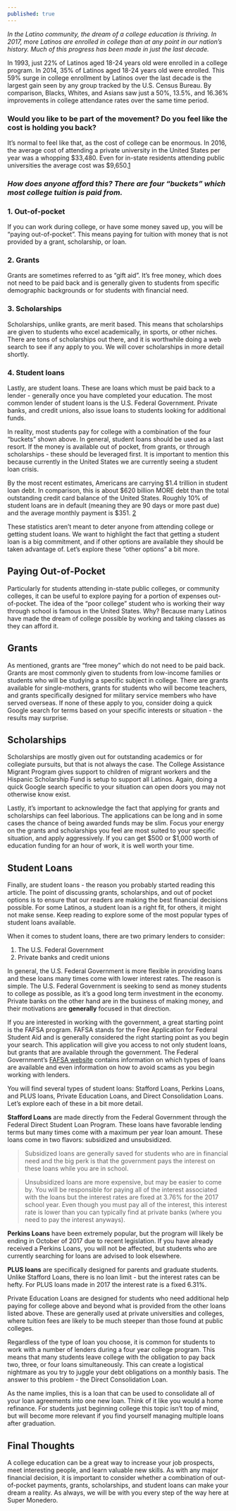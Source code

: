 ```yaml
---
published: true
---
```

_In the Latino community, the dream of a college education is thriving. In 2017, more Latinos are enrolled in college than at any point in our nation’s history. Much of this progress has been made in just the last decade._
 
In 1993, just 22% of Latinos aged 18-24 years old were enrolled in a college program. In 2014, 35% of Latinos aged 18-24 years old were enrolled. This 59% surge in college enrollment by Latinos over the last decade is the largest gain seen by any group tracked by the U.S. Census Bureau. By comparison, Blacks, Whites, and Asians saw just a 50%, 13.5%, and 16.36% improvements in college attendance rates over the same time period.
 
### Would you like to be part of the movement? Do you feel like the cost is holding you back?
 
It’s normal to feel like that, as the cost of college can be enormous. In 2016, the average cost of attending a private university in the United States per year was a whopping $33,480. Even for in-state residents attending public universities the average cost was $9,650.[1]
 
### _How does anyone afford this? There are four “buckets” which most college tuition is paid from._
 
### 1. Out-of-pocket
If you can work during college, or have some money saved up, you will be “paying out-of-pocket”. This means paying for tuition with money that is not provided by a grant, scholarship, or loan.

### 2. Grants
Grants are sometimes referred to as “gift aid”. It’s free money, which does not need to be paid back and is generally given to students from specific demographic backgrounds or for students with financial need.

### 3. Scholarships
Scholarships, unlike grants, are merit based. This means that scholarships are given to students who excel academically, in sports, or other niches. There are tons of scholarships out there, and it is worthwhile doing a web search to see if any apply to you. We will cover scholarships in more detail shortly. 

### 4. Student loans
Lastly, are student loans. These are loans which must be paid back to a lender - generally once you have completed your education. The most common lender of student loans is the U.S. Federal Government. Private banks, and credit unions, also issue loans to students looking for additional funds.
 
In reality, most students pay for college with a combination of the four “buckets” shown above. In general, student loans should be used as a last resort. If the money is available out of pocket, from grants, or through scholarships - these should be leveraged first. It is important to mention this because currently in the United States we are currently seeing a student loan crisis. 
 
By the most recent estimates, Americans are carrying $1.4 trillion in student loan debt. In comparison, this is about $620 billion MORE debt than the total outstanding credit card balance of the United States. Roughly 10% of student loans are in default (meaning they are 90 days or more past due) and the average monthly payment is $351. [2]
 
These statistics aren’t meant to deter anyone from attending college or getting student loans. We want to highlight the fact that getting a student loan is a big commitment, and if other options are available they should be taken advantage of. Let’s explore these “other options” a bit more.
 
## Paying Out-of-Pocket
Particularly for students attending in-state public colleges, or community colleges, it can be useful to explore paying for a portion of expenses out-of-pocket. The idea of the “poor college” student who is working their way through school is famous in the United States. Why? Because many Latinos have made the dream of college possible by working and taking classes as they can afford it.
 
## Grants
As mentioned, grants are “free money” which do not need to be paid back. Grants are most commonly given to students from low-income families or students who will be studying a specific subject in college. There are grants available for single-mothers, grants for students who will become teachers, and grants specifically designed for military service members who have served overseas. If none of these apply to you, consider doing a quick Google search for terms based on your specific interests or situation - the results may surprise.
 
## Scholarships
Scholarships are mostly given out for outstanding academics or for collegiate pursuits, but that is not always the case. The College Assistance Migrant Program gives support to children of migrant workers and the Hispanic Scholarship Fund is setup to support all Latinos. Again, doing a quick Google search specific to your situation can open doors you may not otherwise know exist.
 
Lastly, it’s important to acknowledge the fact that applying for grants and scholarships can feel laborious. The applications can be long and in some cases the chance of being awarded funds may be slim. Focus your energy on the grants and scholarships you feel are most suited to your specific situation, and apply aggressively. If you can get $500 or $1,000 worth of education funding for an hour of work, it is well worth your time.
  
## Student Loans
Finally, are student loans - the reason you probably started reading this article. The point of discussing grants, scholarships, and out of pocket options is to ensure that our readers are making the best financial decisions possible. For some Latinos, a student loan is a right fit, for others, it might not make sense. Keep reading to explore some of the most popular types of student loans available.
 
When it comes to student loans, there are two primary lenders to consider:
 
1. The U.S. Federal Government
2. Private banks and credit unions
 
In general, the U.S. Federal Government is more flexible in providing loans and these loans many times come with lower interest rates. The reason is simple. The U.S. Federal Government is seeking to send as money students to college as possible, as it’s a good long term investment in the economy. Private banks on the other hand are in the business of making money, and their motivations are **generally** focused in that direction.
 
If you are interested in working with the government, a great starting point is the FAFSA program. FAFSA stands for the Free Application for Federal Student Aid and is generally considered the right starting point as you begin your search. This application will give you access to not only student loans, but grants that are available through the government. The Federal Government’s [FAFSA website](https://fafsa.ed.gov/) contains information on which types of loans are available and even information on how to avoid scams as you begin working with lenders.
 
You will find several types of student loans: Stafford Loans, Perkins Loans, and PLUS loans, Private Education Loans, and Direct Consolidation Loans. Let’s explore each of these in a bit more detail.
 
**Stafford Loans** are made directly from the Federal Government through the Federal Direct Student Loan Program. These loans have favorable lending terms but many times come with a maximum per year loan amount. These loans come in two flavors: subsidized and unsubsidized.
 
> Subsidized loans are generally saved for students who are in financial need and the big perk is that the government pays the interest on these loans while you are in school.
 
> Unsubsidized loans are more expensive, but may be easier to come by. You will be responsible for paying all of the interest associated with the loans but the interest rates are fixed at 3.76% for the 2017 school year. Even though you must pay all of the interest, this interest rate is lower than you can typically find at private banks (where you need to pay the interest anyways).
 
 
**Perkins Loans** have been extremely popular, but the program will likely be ending in October of 2017 due to recent legislation. If you have already received a Perkins Loans, you will not be affected, but students who are currently searching for loans are advised to look elsewhere.
 
**PLUS loans** are specifically designed for parents and graduate students. Unlike Stafford Loans, there is no loan limit - but the interest rates can be hefty. For PLUS loans made in 2017 the interest rate is a fixed 6.31%.
 
Private Education Loans are designed for students who need additional help paying for college above and beyond what is provided from the other loans listed above. These are generally used at private universities and colleges, where tuition fees are likely to be much steeper than those found at public colleges.
 
Regardless of the type of loan you choose, it is common for students to work with a number of lenders during a four year college program. This means that many students leave college with the obligation to pay back two, three, or four loans simultaneously. This can create a logistical nightmare as you try to juggle your debt obligations on a monthly basis. The answer to this problem - the Direct Consolidation Loan.
 
As the name implies, this is a loan that can be used to consolidate all of your loan agreements into one new loan. Think of it like you would a home refinance. For students just beginning college this topic isn’t top of mind, but will become more relevant if you find yourself managing multiple loans after graduation.
 
## Final Thoughts

A college education can be a great way to increase your job prospects, meet interesting people, and learn valuable new skills. As with any major financial decision, it is important to consider whether a combination of out-of-pocket payments, grants, scholarships, and student loans can make your dream a reality. As always, we will be with you every step of the way here at Super Monedero.

[1]:http://www.collegedata.com/cs/content/content_payarticle_tmpl.jhtml?articleId=10064
[2]:https://studentloanhero.com/student-loan-debt-statistics/
